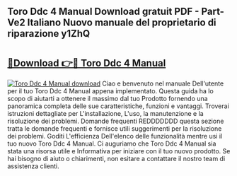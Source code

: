 ## Toro Ddc 4 Manual Download gratuit PDF - Part-Ve2 Italiano Nuovo manuale del proprietario di riparazione y1ZhQ

# <h2><a href="http://dfb7inm.blite.top/?on=Toro+Ddc+4+Manual">🔗Download 👉🔴 Toro Ddc 4 Manual</a></h2>

[![Toro Ddc 4 Manual download](https://i.imgur.com/lujVjoI.png)](http://dfb7inm.blite.top/?on=Toro+Ddc+4+Manual)
Ciao e benvenuto nel manuale Dell'utente per il tuo Toro Ddc 4 Manual appena implementato. Questa guida ha lo scopo di aiutarti a ottenere il massimo dal tuo Prodotto fornendo una panoramica completa delle sue caratteristiche, funzioni e vantaggi. Troverai istruzioni dettagliate per L'installazione, L'uso, la manutenzione e la risoluzione dei problemi. Domande frequenti REDDDDDDD questa sezione tratta le domande frequenti e fornisce utili suggerimenti per la risoluzione dei problemi. Goditi L'efficienza Dell'elenco delle funzionalità mentre usi il tuo nuovo Toro Ddc 4 Manual. Ci auguriamo che Toro Ddc 4 Manual sia stata una risorsa utile e Informativa per iniziare con il tuo nuovo prodotto. Se hai bisogno di aiuto o chiarimenti, non esitare a contattare il nostro team di assistenza clienti.
